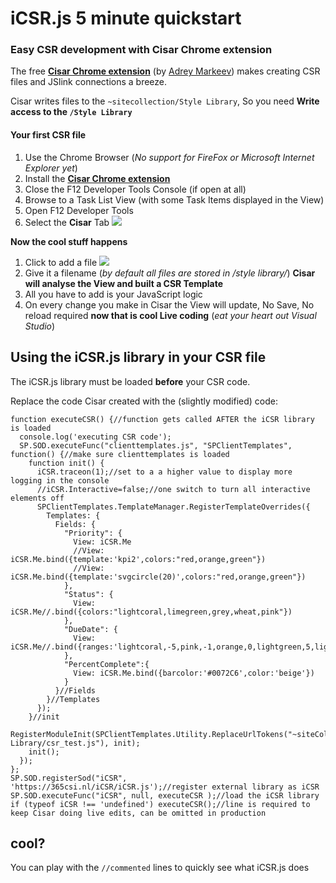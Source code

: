 # iCSR.js 5 minute quickstart

### Easy CSR development with Cisar Chrome extension

The free [**Cisar Chrome extension**](https://chrome.google.com/webstore/detail/cisar/nifbdojdggkboiifaklkamfpjcmgafpo?hl=en) (by [Adrey Markeev](http://sharepoint.stackexchange.com/users/1430/andrey-markeev)) makes creating CSR files and JSlink connections a breeze.

Cisar writes files to the ``~sitecollection/Style Library``, So you need **Write access to the ``/Style Library``**

#### Your first CSR file

 1. Use the Chrome Browser (*No support for FireFox or Microsoft Internet Explorer yet*)
 2. Install the [**Cisar Chrome extension**](https://chrome.google.com/webstore/detail/cisar/nifbdojdggkboiifaklkamfpjcmgafpo?hl=en)
 3. Close the F12 Developer Tools Console (if open at all)
 4. Browse to a Task List View (with some Task Items displayed in the View)
 5. Open F12 Developer Tools
 6. Select the **Cisar** Tab
   ![](http://i.imgur.com/X13jT80.jpg)

**Now the cool stuff happens**

 1. Click to add a file
 ![](http://i.imgur.com/Q6mKvhB.jpg)
 2. Give it a filename (*by default all files are stored in /style library/*)
**Cisar will analyse the View and built a CSR Template**
 4. All you have to add is your JavaScript logic
 5. On every change you make in Cisar the View will update,
No Save, No reload required
**now that is cool Live coding** (*eat your heart out Visual Studio*)


## Using the iCSR.js library in your CSR file

The iCSR.js library must be loaded **before** your CSR code.

Replace the code Cisar created with the (slightly modified) code:

    function executeCSR() {//function gets called AFTER the iCSR library is loaded
      console.log('executing CSR code');
      SP.SOD.executeFunc("clienttemplates.js", "SPClientTemplates", function() {//make sure clienttemplates is loaded
        function init() {
          iCSR.traceon(1);//set to a a higher value to display more logging in the console
          //iCSR.Interactive=false;//one switch to turn all interactive elements off
          SPClientTemplates.TemplateManager.RegisterTemplateOverrides({
            Templates: {
              Fields: {
                "Priority": {
                  View: iCSR.Me
                  //View: iCSR.Me.bind({template:'kpi2',colors:"red,orange,green"})
                  //View: iCSR.Me.bind({template:'svgcircle(20)',colors:"red,orange,green"})
                },
                "Status": {
                  View: iCSR.Me//.bind({colors:"lightcoral,limegreen,grey,wheat,pink"})
                },
                "DueDate": {
                  View: iCSR.Me//.bind({ranges:'lightcoral,-5,pink,-1,orange,0,lightgreen,5,lightgreen'})
                },
                "PercentComplete":{
                  View: iCSR.Me.bind({barcolor:'#0072C6',color:'beige'})
                }
              }//Fields
            }//Templates
          });
        }//init
        RegisterModuleInit(SPClientTemplates.Utility.ReplaceUrlTokens("~siteCollection/Style Library/csr_test.js"), init);
        init();
      });
    };
    SP.SOD.registerSod("iCSR", 'https://365csi.nl/iCSR/iCSR.js');//register external library as iCSR
    SP.SOD.executeFunc("iCSR", null, executeCSR );//load the iCSR library
    if (typeof iCSR !== 'undefined') executeCSR();//line is required to keep Cisar doing live edits, can be omitted in production

## cool?

You can play with the ``//commented`` lines to quickly see what iCSR.js does
